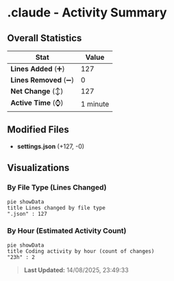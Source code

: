 # .claude - Activity Summary 

## Overall Statistics

| Stat                   | Value                                                             |
| ---------------------- | ----------------------------------------------------------------- |
| **Lines Added** (➕)   | 127                                          |
| **Lines Removed** (➖) | 0                                        |
| **Net Change** (↕)    | 127                |
| **Active Time** (⌚)   | 1 minute |


## Modified Files
- **settings.json** (+127, -0)

## Visualizations

### By File Type (Lines Changed)

```mermaid
pie showData
title Lines changed by file type
".json" : 127
```

### By Hour (Estimated Activity Count)

```mermaid
pie showData
title Coding activity by hour (count of changes)
"23h" : 2
```


> **Last Updated:** 14/08/2025, 23:49:33